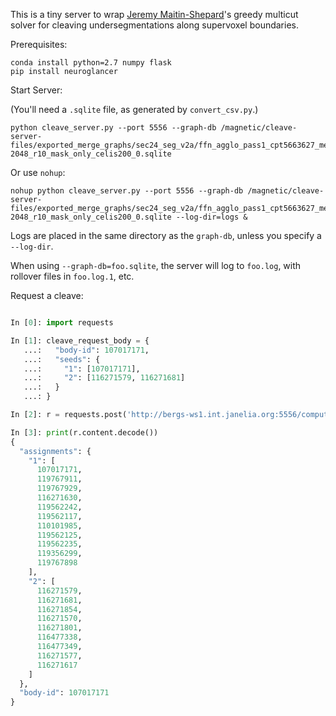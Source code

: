 This is a tiny server to wrap [Jeremy Maitin-Shepard][1]'s greedy multicut solver for cleaving undersegmentations along supervoxel boundaries.

[1]: https://github.com/jbms

Prerequisites:

```
conda install python=2.7 numpy flask
pip install neuroglancer
```

Start Server:

(You'll need a `.sqlite` file, as generated by `convert_csv.py`.)

```
python cleave_server.py --port 5556 --graph-db /magnetic/cleave-server-files/exported_merge_graphs/sec24_seg_v2a/ffn_agglo_pass1_cpt5663627_medt160_with_celis_cx2-2048_r10_mask_only_celis200_0.sqlite
```

Or use `nohup`:

```
nohup python cleave_server.py --port 5556 --graph-db /magnetic/cleave-server-files/exported_merge_graphs/sec24_seg_v2a/ffn_agglo_pass1_cpt5663627_medt160_with_celis_cx2-2048_r10_mask_only_celis200_0.sqlite --log-dir=logs &
```

Logs are placed in the same directory as the `graph-db`, unless you specify a `--log-dir`.

When using  `--graph-db=foo.sqlite`, the server will log to `foo.log`, with rollover files in `foo.log.1`, etc.

Request a cleave:

```python

In [0]: import requests

In [1]: cleave_request_body = {
   ...:   "body-id": 107017171,
   ...:   "seeds": {
   ...:     "1": [107017171],
   ...:     "2": [116271579, 116271681]
   ...:   }
   ...: }

In [2]: r = requests.post('http://bergs-ws1.int.janelia.org:5556/compute-cleave', json=cleave_request_body)

In [3]: print(r.content.decode())
{
  "assignments": {
    "1": [
      107017171,
      119767911,
      119767929,
      116271630,
      119562242,
      119562117,
      110101985,
      119562125,
      119562235,
      119356299,
      119767898
    ],
    "2": [
      116271579,
      116271681,
      116271854,
      116271570,
      116271801,
      116477338,
      116477349,
      116271577,
      116271617
    ]
  },
  "body-id": 107017171
}
```
